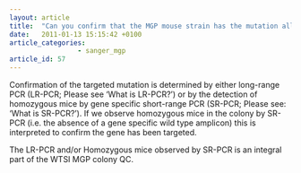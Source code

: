 ```yaml
---
layout: article
title:  "Can you confirm that the MGP mouse strain has the mutation allele at the desired genetic locus?"
date:   2011-01-13 15:15:42 +0100
article_categories: 
                 - sanger_mgp
article_id: 57
---
```


Confirmation of the targeted mutation is determined by either long-range PCR (LR-PCR; Please see ‘What is LR-PCR?’) or by the detection of homozygous mice by gene specific short-range PCR (SR-PCR; Please see: ‘What is SR-PCR?’). If we observe homozygous mice in the colony by SR-PCR (i.e. the absence of a gene specific wild type amplicon) this is interpreted to confirm the gene has been targeted.

The LR-PCR and/or Homozygous mice observed by SR-PCR is an integral part of the WTSI MGP colony QC.
